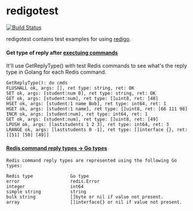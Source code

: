 # redigotest

[![Build Status](https://travis-ci.org/northbright/redigotest.svg?branch=master)](https://travis-ci.org/northbright/redigotest)

redigotest contains test examples for using [redigo](https://github.com/garyburd/redigo).

#### Get type of reply after [exectuing commands](https://godoc.org/github.com/garyburd/redigo/redis#hdr-Executing_Commands)
It'll use GetReplyType() with test Redis commands to see what's the reply type in Golang for each Redis command.

    GetReplyType(): do cmds
    FLUSHALL ok, args: [], ret type: string, ret: OK
    SET ok, args: [student:num 0], ret type: string, ret: OK
    GET ok, args: [student:num], ret type: []uint8, ret: [48]
    HSET ok, args: [student:1 name Bob], ret type: int64, ret: 1
    HGET ok, args: [student:1 name], ret type: []uint8, ret: [66 111 98]
    INCR ok, args: [student:num], ret type: int64, ret: 1
    GET ok, args: [student:num], ret type: []uint8, ret: [49]
    LPUSH ok, args: [laststudents 1 2 3], ret type: int64, ret: 3
    LRANGE ok, args: [laststudents 0 -1], ret type: []interface {}, ret: [[51] [50] [49]]

#### [Redis command reply types -> Go types](https://godoc.org/github.com/garyburd/redigo/redis#hdr-Executing_Commands)
    Redis command reply types are represented using the following Go types:

    Redis type              Go type
    error                   redis.Error
    integer                 int64
    simple string           string
    bulk string             []byte or nil if value not present.
    array                   []interface{} or nil if value not present.


